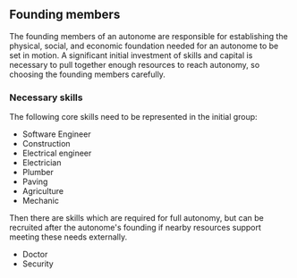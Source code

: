 <article>

# Founding members

The founding members of an autonome are responsible for establishing the physical, social, and economic
foundation needed for an autonome to be set in motion. A significant initial investment of skills and capital
is necessary to pull together enough resources to reach autonomy, so choosing the founding members carefully.

### Necessary skills

The following core skills need to be represented in the initial group:

- Software Engineer
- Construction
- Electrical engineer
- Electrician
- Plumber
- Paving
- Agriculture
- Mechanic

Then there are skills which are required for full autonomy, but can be recruited after the autonome's founding
if nearby resources support meeting these needs externally.

- Doctor
- Security

</article>
